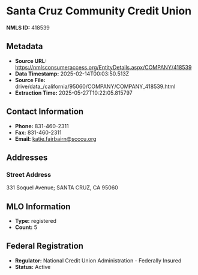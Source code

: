 # Santa Cruz Community Credit Union

**NMLS ID:** 418539

## Metadata
- **Source URL:** https://nmlsconsumeraccess.org/EntityDetails.aspx/COMPANY/418539
- **Data Timestamp:** 2025-02-14T00:03:50.513Z
- **Source File:** drive/data_/california/95060/COMPANY/COMPANY_418539.html
- **Extraction Time:** 2025-05-27T10:22:05.815797

## Contact Information
- **Phone:** 831-460-2311
- **Fax:** 831-460-2311
- **Email:** katie.fairbairn@scccu.org

## Addresses
### Street Address
331 Soquel Avenue; SANTA CRUZ, CA 95060

## MLO Information
- **Type:** registered
- **Count:** 5

## Federal Registration
- **Regulator:** National Credit Union Administration - Federally Insured
- **Status:** Active
